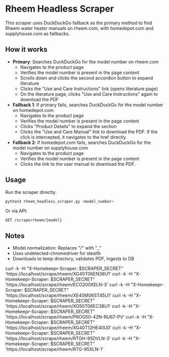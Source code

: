 # Rheem Headless Scraper

This scraper uses DuckDuckGo fallback as the primary method to find Rheem water heater manuals on rheem.com, with homedepot.com and supplyhouse.com as fallbacks.

## How it works
- **Primary**: Searches DuckDuckGo for the model number on rheem.com
  - Navigates to the product page
  - Verifies the model number is present in the page content
  - Scrolls down and clicks the second accordion button to expand literature
  - Clicks the "Use and Care Instructions" link (opens literature page)
  - On the literature page, clicks "Use and Care Instructions" again to download the PDF
- **Fallback 1**: If primary fails, searches DuckDuckGo for the model number on homedepot.com
  - Navigates to the product page
  - Verifies the model number is present in the page content
  - Clicks "Product Details" to expand the section
  - Clicks the "Use and Care Manual" link to download the PDF. If the click is intercepted, it navigates to the href directly.
- **Fallback 2**: If homedepot.com fails, searches DuckDuckGo for the model number on supplyhouse.com
  - Navigates to the product page
  - Verifies the model number is present in the page content
  - Clicks the link to the user manual to download the PDF.

## Usage
Run the scraper directly:
```bash
python3 rheem_headless_scraper.py <model_number>
```

Or via API:
```
GET /scrape/rheem/{model}
```

## Notes
- Model normalization: Replaces "/" with "_"
- Uses undetected-chromedriver for stealth
- Downloads to temp directory, validates PDF, ingests to DB


curl -k -H "X-Homekeepr-Scraper: $SCRAPER_SECRET" 'https://localhost/scrape/rheem/XG40T06EN38U1'
curl -k -H "X-Homekeepr-Scraper: $SCRAPER_SECRET" 'https://localhost/scrape/rheem/ECO200XELN-3'
curl -k -H "X-Homekeepr-Scraper: $SCRAPER_SECRET" 'https://localhost/scrape/rheem/XE40M06ST45U1'
curl -k -H "X-Homekeepr-Scraper: $SCRAPER_SECRET" 'https://localhost/scrape/rheem/XG50T06EC38U1'
curl -k -H "X-Homekeepr-Scraper: $SCRAPER_SECRET" 'https://localhost/scrape/rheem/PROG50-42N-RU67-PV'
curl -k -H "X-Homekeepr-Scraper: $SCRAPER_SECRET" 'https://localhost/scrape/rheem/XG40T12HE40U0'
curl -k -H "X-Homekeepr-Scraper: $SCRAPER_SECRET" 'https://localhost/scrape/rheem/RTGH-95DVLN-3'
curl -k -H "X-Homekeepr-Scraper: $SCRAPER_SECRET" 'https://localhost/scrape/rheem/RTG-95XLN-1'
